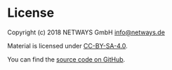 License
=======

Copyright (c) 2018 NETWAYS GmbH <info@netways.de>

Material is licensed under [CC-BY-SA-4.0](http://creativecommons.org/licenses/by-sa/4.0/).

You can find the [source code on GitHub](https://github.com/lazyfrosch/training-debian-packaging).
